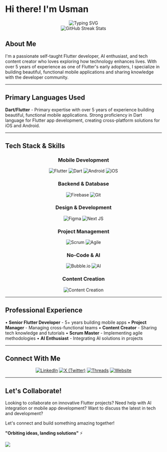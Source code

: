 # Hi there! I'm Usman

<div align="center">
  <img src="https://readme-typing-svg.herokuapp.com?font=Fira+Code&size=30&pause=1000&color=F78C6C&center=true&vCenter=true&width=435&lines=Flutter+Developer;AI+Enthusiast;Tech+Content+Creator;Mobile+App+Builder" alt="Typing SVG" />
</div>

<div align="center">
  <img src="https://streak-stats.demolab.com?user=TheNomadInOrbit&theme=tokyonight&hide_border=true&border_radius=15&background=0D1117&stroke=58A6FF&ring=F78C6C&fire=F78C6C&currStreakLabel=F78C6C&sideLabels=8B949E&currStreakNum=58A6FF&sideNums=58A6FF" alt="GitHub Streak Stats" />
</div>

## About Me

I'm a passionate self-taught Flutter developer, AI enthusiast, and tech content creator who loves exploring how technology enhances lives. With over 5 years of experience as one of Flutter's early adopters, I specialize in building beautiful, functional mobile applications and sharing knowledge with the developer community.

---

## Primary Languages Used

**Dart/Flutter** - Primary expertise with over 5 years of experience building beautiful, functional mobile applications. Strong proficiency in Dart language for Flutter app development, creating cross-platform solutions for iOS and Android.

---

## Tech Stack & Skills

<div align="center">

### Mobile Development
![Flutter](https://img.shields.io/badge/Flutter-%2302569B.svg?style=for-the-badge&logo=Flutter&logoColor=white)
![Dart](https://img.shields.io/badge/dart-%230175C2.svg?style=for-the-badge&logo=dart&logoColor=white)
![Android](https://img.shields.io/badge/Android-3DDC84?style=for-the-badge&logo=android&logoColor=white)
![iOS](https://img.shields.io/badge/iOS-000000?style=for-the-badge&logo=ios&logoColor=white)

### Backend & Database
![Firebase](https://img.shields.io/badge/firebase-%23039BE5.svg?style=for-the-badge&logo=firebase)
![Git](https://img.shields.io/badge/git-%23F05033.svg?style=for-the-badge&logo=git&logoColor=white)

### Design & Development
![Figma](https://img.shields.io/badge/figma-%23F24E1E.svg?style=for-the-badge&logo=figma&logoColor=white)
![Next JS](https://img.shields.io/badge/Next-black?style=for-the-badge&logo=next.js&logoColor=white)

### Project Management
![Scrum](https://img.shields.io/badge/Scrum-6DB33F?style=for-the-badge&logo=scrumalliance&logoColor=white)
![Agile](https://img.shields.io/badge/Agile-239120?style=for-the-badge&logo=agile&logoColor=white)

### No-Code & AI
![Bubble.io](https://img.shields.io/badge/Bubble.io-0F1629?style=for-the-badge&logo=bubble&logoColor=white)
![AI](https://img.shields.io/badge/AI-FF6B6B?style=for-the-badge&logo=openai&logoColor=white)

### Content Creation
![Content Creation](https://img.shields.io/badge/Content_Creation-FF4088?style=for-the-badge&logo=youtube&logoColor=white)

</div>

---

## Professional Experience

• **Senior Flutter Developer** - 5+ years building mobile apps
• **Project Manager** - Managing cross-functional teams
• **Content Creator** - Sharing tech knowledge and tutorials
• **Scrum Master** - Implementing agile methodologies
• **AI Enthusiast** - Integrating AI solutions in projects

---

## Connect With Me

<p align="center">
  <a href="https://www.linkedin.com/in/TheNomadInOrbit"><img src="https://img.shields.io/badge/LinkedIn-%230077B5.svg?style=for-the-badge&logo=linkedin&logoColor=white" alt="LinkedIn"/></a>
  <a href="https://twitter.com/TheNomadInOrbit"><img src="https://img.shields.io/badge/X-%23000000.svg?style=for-the-badge&logo=X&logoColor=white" alt="X (Twitter)"/></a>
  <a href="https://www.threads.net/@usmantechjive"><img src="https://img.shields.io/badge/Threads-000000?style=for-the-badge&logo=Threads&logoColor=white" alt="Threads"/></a>
  <a href="https://app.daily.dev/usmantechjive"><img src="https://img.shields.io/badge/Daily.dev-CE3DF3?style=for-the-badge&logo=dailydotdev&logoColor=white" alt="Website"/></a>
</p>

---

## Let's Collaborate!

Looking to collaborate on innovative Flutter projects? Need help with AI integration or mobile app development? Want to discuss the latest in tech and development?

Let's connect and build something amazing together!

**"Orbiting ideas, landing solutions"** ⚡️

![](https://github.com/TheNomadInOrbit)
